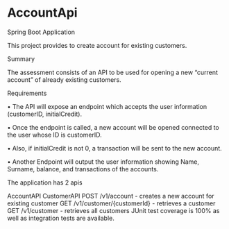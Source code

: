 # AccountApi

Spring Boot Application

This project provides to create account for existing customers.

Summary

The assessment consists of an API to be used for opening a new “current account” of already existing customers.

Requirements

• The API will expose an endpoint which accepts the user information (customerID, initialCredit).

• Once the endpoint is called, a new account will be opened connected to the user whose ID is customerID.

• Also, if initialCredit is not 0, a transaction will be sent to the new account.

• Another Endpoint will output the user information showing Name, Surname, balance, and transactions of the accounts.

The application has 2 apis

AccountAPI
CustomerAPI
POST /v1/account - creates a new account for existing customer
GET /v1/customer/{customerId} - retrieves a customer
GET /v1/customer - retrieves all customers
JUnit test coverage is 100% as well as integration tests are available.

